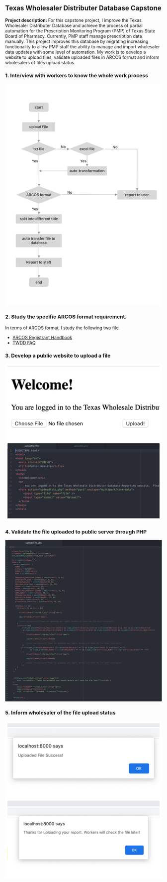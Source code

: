 ## Texas Wholesaler Distributer Database Capstone

**Project description:** For this capstone project, I improve the Texas Wholesaler Distributer Database and achieve the process of partial automation for the Prescription Monitoring Program (PMP) of Texas State Board of Pharmacy. Currently, PMP staff manage prescription data manually. This project improves this database by migrating increasing functionality to allow PMP staff the ability to manage and import wholesaler data updates with some level of automation. My work is to develop a website to upload files, validate uploaded files in ARCOS format and inform wholesalers of files upload status. 

### 1. Interview with workers to know the whole work process

<img src="images/Flow chart.png?raw=true"/>


### 2. Study the specific ARCOS format requirement.

In terms of ARCOS format, I study the following two file.
* <a href="https://www.deadiversion.usdoj.gov/arcos/handbook/section5.htm">ARCOS Registrant Handbook</a>
* <a href= "pdf/TWDD FAQ.pdf">TWDD FAQ</a>

### 3. Develop a public website to upload a file

<img src="images/3.jpg?raw=true"/>

### 4. Validate the file uploaded to public server through PHP 

<img src="images/4.jpg?raw=true"/>

### 5. Inform wholesaler of the file upload status 

<img src="images/5.jpg?raw=true"/>
